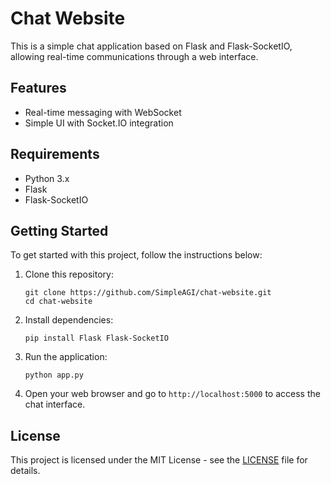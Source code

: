 # Chat Website

This is a simple chat application based on Flask and Flask-SocketIO, allowing real-time communications through a web interface.

## Features

- Real-time messaging with WebSocket
- Simple UI with Socket.IO integration

## Requirements

- Python 3.x
- Flask
- Flask-SocketIO

## Getting Started

To get started with this project, follow the instructions below:

1. Clone this repository:

   ```
   git clone https://github.com/SimpleAGI/chat-website.git
   cd chat-website
   ```

2. Install dependencies:

   ```
   pip install Flask Flask-SocketIO
   ```

3. Run the application:

   ```
   python app.py
   ```

4. Open your web browser and go to `http://localhost:5000` to access the chat interface.

## License

This project is licensed under the MIT License - see the [LICENSE](LICENSE) file for details.